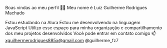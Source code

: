 Boas vindas ao meu perfil 💙💙
Meu nome é Luiz Guilherme Rodrigues Machado

Estou estudando na Alura
Estou me desenvolvendo na linguagem JavaScript
Utilizo esse espaço para minha organização e compartilhamento dos meu projetos desenvolvidos
Você pode entrar em contato comigo 📫
xguilhermerodrigues885x@gmail.com
@guilherme_fz7
